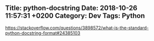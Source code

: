 Title:  python-docstring
Date:   2018-10-26 11:57:31 +0200
Category: Dev
Tags: Python
---

<https://stackoverflow.com/questions/3898572/what-is-the-standard-python-docstring-format#24385103>
